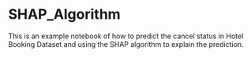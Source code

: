 # SHAP_Algorithm
This is an example notebook of how to predict the cancel status in Hotel Booking Dataset and using the SHAP algorithm to explain the prediction.

